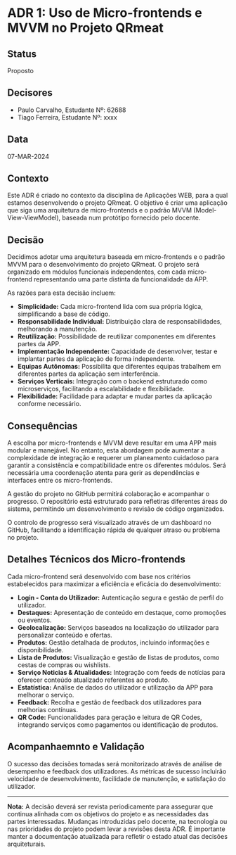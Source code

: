 # ADR 1: Uso de Micro-frontends e MVVM no Projeto QRmeat

## Status
Proposto

## Decisores
- Paulo Carvalho, Estudante Nº: 62688
- Tiago Ferreira, Estudante Nº: xxxx

## Data
07-MAR-2024

## Contexto
Este ADR é criado no contexto da disciplina de Aplicações WEB, para a qual estamos desenvolvendo o projeto QRmeat. O objetivo é criar uma aplicação que siga uma arquitetura de micro-frontends e o padrão MVVM (Model-View-ViewModel), baseada num protótipo fornecido pelo docente.

## Decisão
Decidimos adotar uma arquitetura baseada em micro-frontends e o padrão MVVM para o desenvolvimento do projeto QRmeat. O projeto será organizado em módulos funcionais independentes, com cada micro-frontend representando uma parte distinta da funcionalidade da APP.

As razões para esta decisão incluem:

- **Simplicidade:** Cada micro-frontend lida com sua própria lógica, simplificando a base de código.
- **Responsabilidade Individual:** Distribuição clara de responsabilidades, melhorando a manutenção.
- **Reutilização:** Possibilidade de reutilizar componentes em diferentes partes da APP.
- **Implementação Independente:** Capacidade de desenvolver, testar e implantar partes da aplicação de forma independente.
- **Equipas Autônomas:** Possibilita que diferentes equipas trabalhem em diferentes partes da aplicação sem interferência.
- **Serviços Verticais:** Integração com o backend estruturado como microserviços, facilitando a escalabilidade e flexibilidade.
- **Flexibilidade:** Facilidade para adaptar e mudar partes da aplicação conforme necessário.

## Consequências
A escolha por micro-frontends e MVVM deve resultar em uma APP mais modular e manejável. No entanto, esta abordagem pode aumentar a complexidade de integração e requerer um planeamento cuidadoso para garantir a consistência e compatibilidade entre os diferentes módulos. Será necessária uma coordenação atenta para gerir as dependências e interfaces entre os micro-frontends.

A gestão do projeto no GitHub permitirá colaboração e acompanhar o progresso. O repositório está estruturado para refletiras diferentes áreas do sistema, permitindo um desenvolvimento e revisão de código organizados.

O controlo de progresso será visualizado através de um dashboard no GitHub, facilitando a identificação rápida de qualquer atraso ou problema no projeto.

## Detalhes Técnicos dos Micro-frontends
Cada micro-frontend será desenvolvido com base nos critérios estabelecidos para maximizar a eficiência e eficácia do desenvolvimento:

- **Login - Conta do Utilizador:** Autenticação segura e gestão de perfil do utilizador.
- **Destaques:** Apresentação de conteúdo em destaque, como promoções ou eventos.
- **Geolocalização:** Serviços baseados na localização do utilizador para personalizar conteúdo e ofertas.
- **Produtos:** Gestão detalhada de produtos, incluindo informações e disponibilidade.
- **Lista de Produtos:** Visualização e gestão de listas de produtos, como cestas de compras ou wishlists.
- **Serviço Noticias & Atualidades:** Integração com feeds de notícias para oferecer conteúdo atualizado referentes ao produto.
- **Estatística:** Análise de dados do utilizador e utilização da APP para melhorar o serviço.
- **Feedback:** Recolha e gestão de feedback dos utilizadores para melhorias contínuas.
- **QR Code:** Funcionalidades para geração e leitura de QR Codes, integrando serviços como pagamentos ou identificação de produtos.

## Acompanhaemnto e Validação
O sucesso das decisões tomadas será monitorizado através de análise de desempenho e feedback dos utilizadores. As métricas de sucesso incluirão velocidade de desenvolvimento, facilidade de manutenção, e satisfação do utilizador.

---

**Nota:** A decisão deverá ser revista periodicamente para assegurar que continua alinhada com os objetivos do projeto e as necessidades das  partes interessadas. Mudanças introduzidas pelo docente, na tecnologia ou nas prioridades do projeto podem levar a revisões desta ADR. É importante manter a documentação atualizada para refletir o estado atual das decisões arquiteturais.
